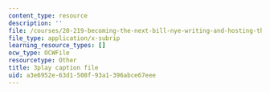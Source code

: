 ```yaml
---
content_type: resource
description: ''
file: /courses/20-219-becoming-the-next-bill-nye-writing-and-hosting-the-educational-show-january-iap-2015/a3e6952e63d1508f93a1396abce67eee_qkkI9Z9tKvo.vtt
file_type: application/x-subrip
learning_resource_types: []
ocw_type: OCWFile
resourcetype: Other
title: 3play caption file
uid: a3e6952e-63d1-508f-93a1-396abce67eee
---
```

